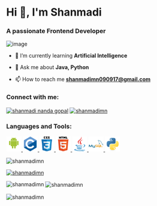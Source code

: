 <h1>Hi 👋, I'm Shanmadi</h1>
<h3>A passionate Frontend Developer</h3>

![image](https://github.com/shanmadimn/Shanmadimn/assets/101126296/4e9eada5-ca6b-42ca-bb48-9af70bd6cf45)


- 🌱 I’m currently learning **Artificial Intelligence**

- 💬 Ask me about **Java, Python**

- 📫 How to reach me **shanmadimn090917@gmail.com**

<h3 align="left">Connect with me:</h3>
<p align="left">
<a href="https://linkedin.com/in/shanmadi nanda gopal" target="blank"><img align="center" src="https://raw.githubusercontent.com/rahuldkjain/github-profile-readme-generator/master/src/images/icons/Social/linked-in-alt.svg" alt="shanmadi nanda gopal" height="30" width="40" /></a>
<a href="https://www.hackerrank.com/shanmadimn" target="blank"><img align="center" src="https://raw.githubusercontent.com/rahuldkjain/github-profile-readme-generator/master/src/images/icons/Social/hackerrank.svg" alt="shanmadimn" height="30" width="40" /></a>
</p>

<h3 align="left">Languages and Tools:</h3>
<p align="left"> <a href="https://developer.android.com" target="_blank" rel="noreferrer"> <img src="https://raw.githubusercontent.com/devicons/devicon/master/icons/android/android-original-wordmark.svg" alt="android" width="40" height="40"/> </a> <a href="https://www.cprogramming.com/" target="_blank" rel="noreferrer"> <img src="https://raw.githubusercontent.com/devicons/devicon/master/icons/c/c-original.svg" alt="c" width="40" height="40"/> </a> <a href="https://www.w3schools.com/css/" target="_blank" rel="noreferrer"> <img src="https://raw.githubusercontent.com/devicons/devicon/master/icons/css3/css3-original-wordmark.svg" alt="css3" width="40" height="40"/> </a> <a href="https://www.w3.org/html/" target="_blank" rel="noreferrer"> <img src="https://raw.githubusercontent.com/devicons/devicon/master/icons/html5/html5-original-wordmark.svg" alt="html5" width="40" height="40"/> </a> <a href="https://www.java.com" target="_blank" rel="noreferrer"> <img src="https://raw.githubusercontent.com/devicons/devicon/master/icons/java/java-original.svg" alt="java" width="40" height="40"/> </a> <a href="https://www.mysql.com/" target="_blank" rel="noreferrer"> <img src="https://raw.githubusercontent.com/devicons/devicon/master/icons/mysql/mysql-original-wordmark.svg" alt="mysql" width="40" height="40"/> </a> <a href="https://www.python.org" target="_blank" rel="noreferrer"> <img src="https://raw.githubusercontent.com/devicons/devicon/master/icons/python/python-original.svg" alt="python" width="40" height="40"/> </a> </p>

<p align="left"> <img src="https://komarev.com/ghpvc/?username=shanmadimn&label=Profile%20views&color=0e75b6&style=flat" alt="shanmadimn" /> </p>

<p align="left"> <a href="https://github.com/ryo-ma/github-profile-trophy"><img src="https://github-profile-trophy.vercel.app/?username=shanmadimn" alt="shanmadimn" /></a> </p>

<p><img align="left" src="https://github-readme-stats.vercel.app/api/top-langs?username=shanmadimn&show_icons=true&locale=en&layout=compact" alt="shanmadimn" /></p>

<p>&nbsp;<img align="center" src="https://github-readme-stats.vercel.app/api?username=shanmadimn&show_icons=true&locale=en" alt="shanmadimn" /></p>

<p><img align="center" src="https://github-readme-streak-stats.herokuapp.com/?user=shanmadimn&" alt="shanmadimn" /></p>


